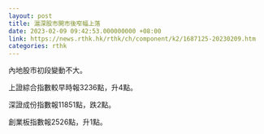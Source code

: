 ```yaml
---
layout: post
title: 滬深股市開市後窄幅上落
date: 2023-02-09 09:42:53.000000000 +08:00
link: https://news.rthk.hk/rthk/ch/component/k2/1687125-20230209.htm
categories: rthk
---
```


內地股市初段變動不大。

上證綜合指數較早時報3236點，升4點。

深證成份指數報11851點，跌2點。

創業板指數報2526點，升1點。

